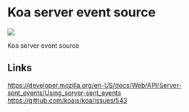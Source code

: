 # Koa server event source

[![](https://img.shields.io/endpoint?url=https://raw.githubusercontent.com/cncolder/demo/master/shields/codesandbox.json)](https://githubbox.com/cncolder/demo/tree/master/koa-server-event-source)

Koa server event source

## Links

https://developer.mozilla.org/en-US/docs/Web/API/Server-sent_events/Using_server-sent_events
https://github.com/koajs/koa/issues/543
